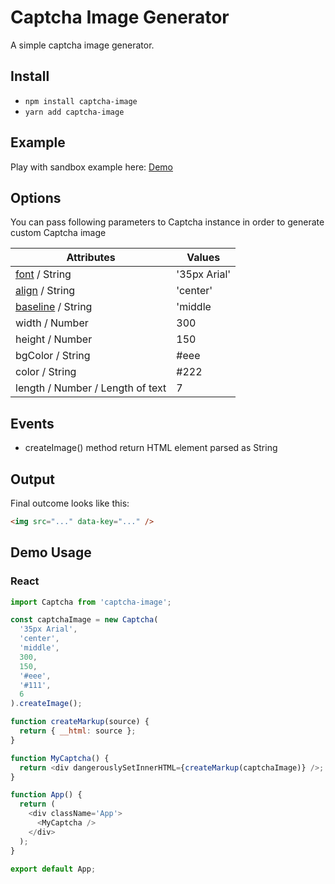# Captcha Image Generator

A simple captcha image generator.

## Install

- `npm install captcha-image`
- `yarn add captcha-image`

## Example

Play with sandbox example here: [Demo](https://codesandbox.io/s/focused-butterfly-qv2go?file=/src/App.js)

## Options

You can pass following parameters to Captcha instance in order to generate custom Captcha image

| Attributes                                                                                                  | Values       |
| ----------------------------------------------------------------------------------------------------------- | ------------ |
| [font](https://developer.mozilla.org/en-US/docs/Web/API/CanvasRenderingContext2D/font) / String             | '35px Arial' |
| [align](https://developer.mozilla.org/en-US/docs/Web/API/CanvasRenderingContext2D/textAlign) / String       | 'center'     |
| [baseline](https://developer.mozilla.org/en-US/docs/Web/API/CanvasRenderingContext2D/textBaseline) / String | 'middle      |
| width / Number                                                                                              | 300          |
| height / Number                                                                                             | 150          |
| bgColor / String                                                                                            | #eee         |
| color / String                                                                                              | #222         |
| length / Number / Length of text                                                                            | 7            |

## Events

- createImage() method return HTML element parsed as String

## Output

Final outcome looks like this:

```html
<img src="..." data-key="..." />
```

## Demo Usage

### React

```js
import Captcha from 'captcha-image';

const captchaImage = new Captcha(
  '35px Arial',
  'center',
  'middle',
  300,
  150,
  '#eee',
  '#111',
  6
).createImage();

function createMarkup(source) {
  return { __html: source };
}

function MyCaptcha() {
  return <div dangerouslySetInnerHTML={createMarkup(captchaImage)} />;
}

function App() {
  return (
    <div className='App'>
      <MyCaptcha />
    </div>
  );
}

export default App;
```
